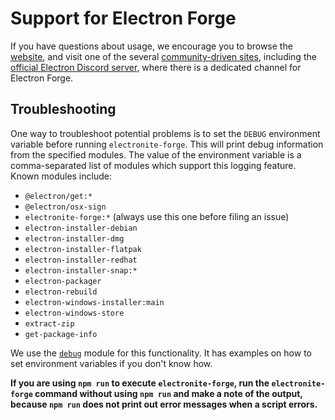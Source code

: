 # Support for Electron Forge

If you have questions about usage, we encourage you to browse the [website](https://www.electronforge.io/),
and visit one of the several [community-driven sites](https://github.com/electron/electron#community),
including the [official Electron Discord server](https://discord.gg/invite/APGC3k5yaH), where there is a
dedicated channel for Electron Forge.

## Troubleshooting

One way to troubleshoot potential problems is to set the `DEBUG` environment variable before
running `electronite-forge`. This will print debug information from the specified modules. The
value of the environment variable is a comma-separated list of modules which support this logging
feature. Known modules include:

- `@electron/get:*`
- `@electron/osx-sign`
- `electronite-forge:*` (always use this one before filing an issue)
- `electron-installer-debian`
- `electron-installer-dmg`
- `electron-installer-flatpak`
- `electron-installer-redhat`
- `electron-installer-snap:*`
- `electron-packager`
- `electron-rebuild`
- `electron-windows-installer:main`
- `electron-windows-store`
- `extract-zip`
- `get-package-info`

We use the [`debug`](https://www.npmjs.com/package/debug#usage) module for this functionality. It
has examples on how to set environment variables if you don't know how.

**If you are using `npm run` to execute `electronite-forge`, run the `electronite-forge` command
without using `npm run` and make a note of the output, because `npm run` does not print out error
messages when a script errors.**
